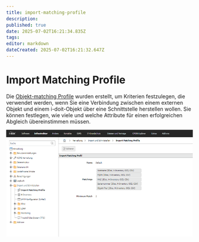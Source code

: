 ```yaml
---
title: import-matching-profile
description: 
published: true
date: 2025-07-02T16:21:34.835Z
tags: 
editor: markdown
dateCreated: 2025-07-02T16:21:32.647Z
---
```


# Import Matching Profile

Die [Objekt-matching Profile](../../../daten-konsolidieren/objekt-identifizieren-bei-importen.md) wurden erstellt, um Kriterien festzulegen, die verwendet werden, wenn Sie eine Verbindung zwischen einem externen Objekt und einem i-doit-Objekt über eine Schnittstelle herstellen wollen. Sie können festlegen, wie viele und welche Attribute für einen erfolgreichen Abgleich übereinstimmen müssen.

[![Objekt-matching Profile](../../../assets/images/de/administration/verwaltung/import-und-schnittstellen/import-matching-profile/1-imp.png)](../../../assets/images/de/administration/verwaltung/import-und-schnittstellen/import-matching-profile/1-imp.png)
